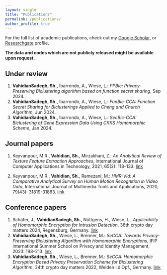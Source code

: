 ```yaml
---
layout: single
title: "Publications"
permalink: /publications/
author_profile: true
---
```


For the full list of academic publications, check out my [Google Scholar](https://scholar.google.com/citations?user=d7mbGbO9XCwC&hl=en), or [Researchgate](https://www.researchgate.net/profile/Shokofeh-Vahidiansadegh) profile. 

**The data and codes which are not publicly released might be available upon request.**


<!--In preparation 
------

1. **VahidianSadegh, Sh.**, Ibarrondo, A., Wiese, L.: *SecBic-CCA: Biclustering of Gene Expression Data Using CKKS Homomorphic Scheme*, in preparation. 
2. **VahidianSadegh, Sh.**, Ibarrondo, A., Wiese, L.: *SecBic-BCCA: Homomorphically Determination of Co-regulated Genes*, in preparation.
3. **VahidianSadegh, Sh.**, Ibarrondo, A., Wiese, L.: *PriBic-CCA: a Mixed Protocol for Private Biclustering of Gene Expression Data*, in preparation.-->


Under review
------

1. **VahidianSadegh, Sh.**, Ibarrondo, A., Wiese, L.: *PPBic: Privacy-Preserving Biclustering algorithm based on function secret sharing*, Sep 2024.
2. **VahidianSadegh, Sh.**, Ibarrondo, A., Wiese, L.: *FunBic-CCA: Function Secret Sharing for Biclusterings Applied to Cheng and Church Algorithm*, Jun 2024.
3. **VahidianSadegh, Sh.**, Ibarrondo, A., Wiese, L.: *SecBic-CCA: Biclustering of Gene Expression Data Using CKKS Homomorphic Scheme*, Jan 2024. 


Journal papers
------

1. Keyvanpour, M R., **Vahidian, Sh.**, Mirzakhani, Z.: *An Analytical Review of Texture Feature Extraction Approaches*, International Journal of Computer Applications in Technology, 2021, 65(2): 118–133. [link](https://www.inderscienceonline.com/doi/abs/10.1504/IJCAT.2021.114990)

1. Keyvanpour, M R., **Vahidian, Sh.**, Ramezani, M.: *HMR-Vid: A Comparative Analytical Survey on Human Motion Recognition in Video Data*, International Journal of Multimedia Tools and Applications, 2020, 79(43): 31819-31863. [link](https://link.springer.com/article/10.1007/s11042-020-09485-2)


Conference papers
------

1. Schäfer, J., **VahidianSadegh, Sh.**, Nüttgens, H., Wiese, L., *Applicability of Homomorphic Encryption for Intrusion Detection*, 36th crypto day matters 2024, Regensburg, Germany. [link](https://dl.gi.de/bitstreams/e2440e52-a4a3-45e2-93c8-44ef7d61893d/download)
2.  **VahidianSadegh, Sh.**, Wiese, L., Brenner, M.: *SeCCA: Towards Privacy-Preserving Biclustering Algorithm with Homomorphic Encryptions*, IFIP International Summer School on Privacy and Identity Management, 2023: 198–213. [link](https://link.springer.com/chapter/10.1007/978-3-031-31971-6_15)
3. **VahidianSadegh, Sh.**, Wiese, L., Brenner, M.: *SeCCA: Homomorphic Encryption Based Privacy Preservation Scheme for Biclustering Algorithm*, 34th crypto day matters 2022, Weiden i.d.Opf., Germany. [link](https://dl.gi.de/bitstream/handle/20.500.12116/38751/CryptoDayMatters34-04-VahidianSadegh.pdf?sequence=1&isAllowed=y)
